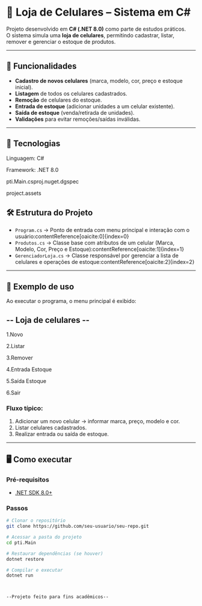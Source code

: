 # 📱 Loja de Celulares – Sistema em C#

Projeto desenvolvido em **C# (.NET 8.0)** como parte de estudos práticos.  
O sistema simula uma **loja de celulares**, permitindo cadastrar, listar, remover e gerenciar o estoque de produtos.

---

## 🚀 Funcionalidades
- **Cadastro de novos celulares** (marca, modelo, cor, preço e estoque inicial).
- **Listagem** de todos os celulares cadastrados.
- **Remoção** de celulares do estoque.
- **Entrada de estoque** (adicionar unidades a um celular existente).
- **Saída de estoque** (venda/retirada de unidades).
- **Validações** para evitar remoções/saídas inválidas.

---

## 📖 Tecnologias

Linguagem: C#

Framework: .NET 8.0

pti.Main.csproj.nuget.dgspec

project.assets

## 🛠️ Estrutura do Projeto
- `Program.cs` → Ponto de entrada com menu principal e interação com o usuário:contentReference[oaicite:0]{index=0}  
- `Produtos.cs` → Classe base com atributos de um celular (Marca, Modelo, Cor, Preço e Estoque):contentReference[oaicite:1]{index=1}  
- `GerenciadorLoja.cs` → Classe responsável por gerenciar a lista de celulares e operações de estoque:contentReference[oaicite:2]{index=2}

---

## 📂 Exemplo de uso
Ao executar o programa, o menu principal é exibido:

## -- Loja de celulares --

 1.Novo
 
 2.Listar
 
 3.Remover
 
 4.Entrada Estoque
 
 5.Saída Estoque
 
 6.Sair


### Fluxo típico:
1. Adicionar um novo celular → informar marca, preço, modelo e cor.  
2. Listar celulares cadastrados.  
3. Realizar entrada ou saída de estoque.  

---

## 🖥️ Como executar
### Pré-requisitos
- [.NET SDK 8.0+](https://dotnet.microsoft.com/download)

### Passos
```bash
# Clonar o repositório
git clone https://github.com/seu-usuario/seu-repo.git

# Acessar a pasta do projeto
cd pti.Main

# Restaurar dependências (se houver)
dotnet restore

# Compilar e executar
dotnet run



--Projeto feito para fins acadêmicos--
